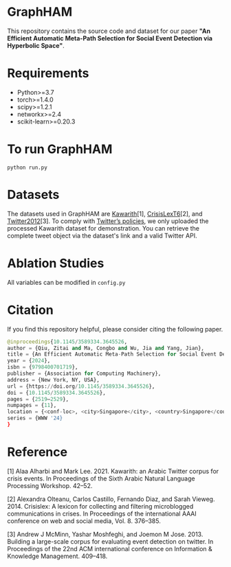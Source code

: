 # GraphHAM
This repository contains the source code and dataset for our paper **"An Efficient Automatic Meta-Path Selection for Social Event Detection via Hyperbolic Space"**.

# Requirements
* Python>=3.7
* torch>=1.4.0
* scipy>=1.2.1
* networkx>=2.4
* scikit-learn>=0.20.3

# To run GraphHAM
```python run.py```

# Datasets
The datasets used in GraphHAM are [Kawarith](https://github.com/alaa-a-a/kawarith)[1], [CrisisLexT6](https://crisislex.org/data-collections.html#CrisisLexT26)[2], and [Twitter2012](https://github.com/RingBDStack/KPGNN/tree/main/datasets/Twitter)[3]. To comply with [Twitter’s policies](https://developer.twitter.com/en/developer-terms/agreement-and-policy), we only uploaded the processed Kawarith dataset for demonstration. You can retrieve the complete tweet object via the dataset's link and a valid Twitter API.


# Ablation Studies
All variables can be modified in ```config.py```

# Citation
If you find this repository helpful, please consider citing the following paper.
```Python
@inproceedings{10.1145/3589334.3645526,
author = {Qiu, Zitai and Ma, Congbo and Wu, Jia and Yang, Jian},
title = {An Efficient Automatic Meta-Path Selection for Social Event Detection via Hyperbolic Space},
year = {2024},
isbn = {9798400701719},
publisher = {Association for Computing Machinery},
address = {New York, NY, USA},
url = {https://doi.org/10.1145/3589334.3645526},
doi = {10.1145/3589334.3645526},
pages = {2519–2529},
numpages = {11},
location = {<conf-loc>, <city>Singapore</city>, <country>Singapore</country>, </conf-loc>},
series = {WWW '24}
}
```

# Reference
[1] Alaa Alharbi and Mark Lee. 2021. Kawarith: an Arabic Twitter corpus for crisis events. In Proceedings of the Sixth Arabic Natural Language Processing Workshop. 42–52.

[2] Alexandra Olteanu, Carlos Castillo, Fernando Diaz, and Sarah Vieweg. 2014. Crisislex: A lexicon for collecting and filtering microblogged communications in crises. In Proceedings of the international AAAI conference on web and social media, Vol. 8. 376–385.

[3] Andrew J McMinn, Yashar Moshfeghi, and Joemon M Jose. 2013. Building a large-scale corpus for evaluating event detection on twitter. In Proceedings of the 22nd ACM international conference on Information & Knowledge Management. 409–418.
